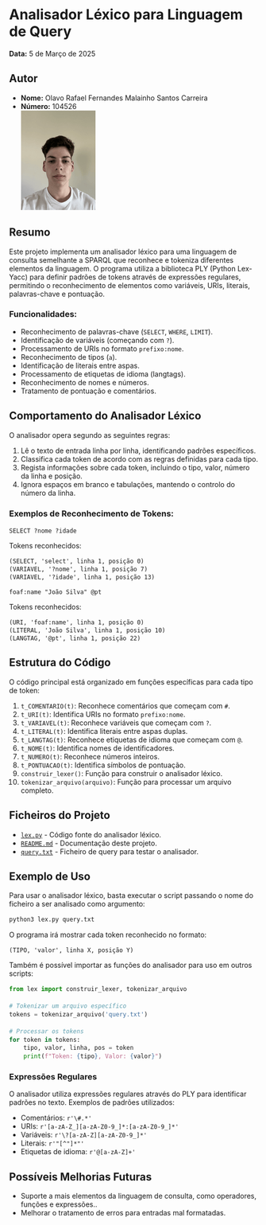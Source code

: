 # Analisador Léxico para Linguagem de Query

**Data:** 5 de Março de 2025  

## Autor
- **Nome:** Olavo Rafael Fernandes Malainho Santos Carreira
- **Número:** 104526  
 ![Foto do Autor](../fotoCara.png)

## Resumo

Este projeto implementa um analisador léxico para uma linguagem de consulta semelhante a SPARQL que reconhece e tokeniza diferentes elementos da linguagem. O programa utiliza a biblioteca PLY (Python Lex-Yacc) para definir padrões de tokens através de expressões regulares, permitindo o reconhecimento de elementos como variáveis, URIs, literais, palavras-chave e pontuação.

### Funcionalidades:
- Reconhecimento de palavras-chave (`SELECT`, `WHERE`, `LIMIT`).
- Identificação de variáveis (começando com `?`).
- Processamento de URIs no formato `prefixo:nome`.
- Reconhecimento de tipos (`a`).
- Identificação de literais entre aspas.
- Processamento de etiquetas de idioma (langtags).
- Reconhecimento de nomes e números.
- Tratamento de pontuação e comentários.

## Comportamento do Analisador Léxico

O analisador opera segundo as seguintes regras:
1. Lê o texto de entrada linha por linha, identificando padrões específicos.
2. Classifica cada token de acordo com as regras definidas para cada tipo.
3. Regista informações sobre cada token, incluindo o tipo, valor, número da linha e posição.
4. Ignora espaços em branco e tabulações, mantendo o controlo do número da linha.

### Exemplos de Reconhecimento de Tokens:
```
SELECT ?nome ?idade
```
Tokens reconhecidos:
```
(SELECT, 'select', linha 1, posição 0)
(VARIAVEL, '?nome', linha 1, posição 7)
(VARIAVEL, '?idade', linha 1, posição 13)
```

```
foaf:name "João Silva" @pt
```
Tokens reconhecidos:
```
(URI, 'foaf:name', linha 1, posição 0)
(LITERAL, 'João Silva', linha 1, posição 10)
(LANGTAG, '@pt', linha 1, posição 22)
```

## Estrutura do Código

O código principal está organizado em funções específicas para cada tipo de token:

1. `t_COMENTARIO(t)`: Reconhece comentários que começam com `#`.
2. `t_URI(t)`: Identifica URIs no formato `prefixo:nome`.
3. `t_VARIAVEL(t)`: Reconhece variáveis que começam com `?`.
4. `t_LITERAL(t)`: Identifica literais entre aspas duplas.
5. `t_LANGTAG(t)`: Reconhece etiquetas de idioma que começam com `@`.
6. `t_NOME(t)`: Identifica nomes de identificadores.
7. `t_NUMERO(t)`: Reconhece números inteiros.
8. `t_PONTUACAO(t)`: Identifica símbolos de pontuação.
9. `construir_lexer()`: Função para construir o analisador léxico.
10. `tokenizar_arquivo(arquivo)`: Função para processar um arquivo completo.

## Ficheiros do Projeto

- [`lex.py`](lex.py) - Código fonte do analisador léxico.
- [`README.md`](README.md) - Documentação deste projeto.
- [`query.txt`](query.txt) - Ficheiro de query para testar o analisador.

## Exemplo de Uso

Para usar o analisador léxico, basta executar o script passando o nome do ficheiro a ser analisado como argumento:

```bash
python3 lex.py query.txt
```

O programa irá mostrar cada token reconhecido no formato:
```
(TIPO, 'valor', linha X, posição Y)
```

Também é possível importar as funções do analisador para uso em outros scripts:

```python
from lex import construir_lexer, tokenizar_arquivo

# Tokenizar um arquivo específico
tokens = tokenizar_arquivo('query.txt')

# Processar os tokens
for token in tokens:
    tipo, valor, linha, pos = token
    print(f"Token: {tipo}, Valor: {valor}")
```

### Expressões Regulares

O analisador utiliza expressões regulares através do PLY para identificar padrões no texto. Exemplos de padrões utilizados:

- Comentários: `r'\#.*'`
- URIs: `r'[a-zA-Z_][a-zA-Z0-9_]*:[a-zA-Z0-9_]*'`
- Variáveis: `r'\?[a-zA-Z][a-zA-Z0-9_]*'`
- Literais: `r'"[^"]*"'`
- Etiquetas de idioma: `r'@[a-zA-Z]+'`

## Possíveis Melhorias Futuras

- Suporte a mais elementos da linguagem de consulta, como operadores, funções e expressões..
- Melhorar o tratamento de erros para entradas mal formatadas.
